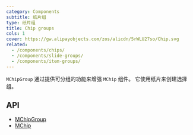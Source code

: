 ```yaml
---
category: Components
subtitle: 纸片组
type: 纸片组
title: Chip groups
cols: 1
cover: https://gw.alipayobjects.com/zos/alicdn/5rWLU27so/Chip.svg
related:
  - /components/chips/
  - /components/slide-groups/
  - /components/item-groups/
---
```


`MChipGroup` 通过提供可分组的功能来增强 `MChip` 组件。 它使用纸片来创建选择组。

## API

- [MChipGroup](/docs/api/MChipGroup)
- [MChip](/docs/api/MChip)